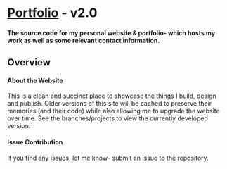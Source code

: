 # [Portfolio](http://bassi.li) - v2.0 
#### The source code for my personal website & portfolio- which hosts my work as well as some relevant contact information.

## Overview

#### About the Website
This is a clean and succinct place to showcase the things I build, design and publish. Older versions of this site will be cached to preserve their memories (and their code) while also allowing me to upgrade the website over time. See the branches/projects to view the currently developed version.

#### Issue Contribution
If you find any issues, let me know- submit an issue to the repository.
